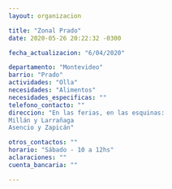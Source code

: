 ```yaml
---
layout: organizacion

title: "Zonal Prado"
date: 2020-05-26 20:22:32 -0300

fecha_actualizacion: "6/04/2020"

departamento: "Montevideo"
barrio: "Prado"
actividades: "Olla"
necesidades: "Alimentos"
necesidades_especificas: ""
telefono_contacto: ""
direccion: "En las ferias, en las esquinas:
Millán y Larrañaga
Asencio y Zapicán"

otros_contactos: ""
horario: "Sábado - 10 a 12hs"
aclaraciones: ""
cuenta_bancaria: ""

---
```

